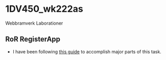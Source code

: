 # 1DV450_wk222as
Webbramverk Laborationer

## RoR RegisterApp  ##
* I have been following [this guide](https://www.railstutorial.org/book/frontmatter) to accomplish major parts of this task.
